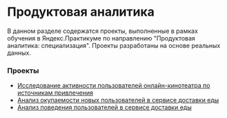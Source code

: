 # Продуктовая аналитика

В данном разделе содержатся проекты, выполненные в рамках обучения в Яндекс.Практикуме по направлению "Продуктовая аналитика: специализация". Проекты разработаны на основе реальных данных.


### Проекты 
- [Исследование активности пользователей онлайн-кинотеатра по источникам привлечения](users_activity)
- [Анализ окупаемости новых пользователей в сервисе доставки еды](users-payback)
- [Анализ поведения пользователей в сервисе доставки еды](users-journey)
